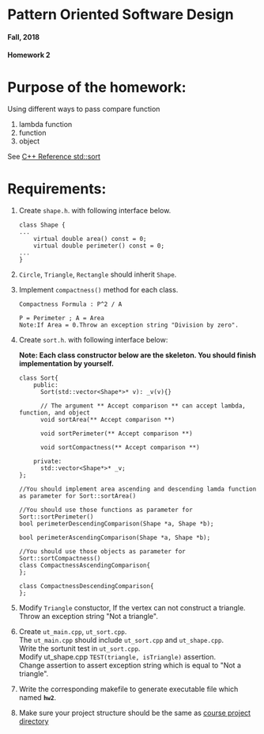 # Pattern Oriented Software Design
#### Fall, 2018

#### Homework 2

# Purpose of the homework:
  Using different ways to pass compare function
  1. lambda function
  2. function
  3. object

  See [C++ Reference std::sort](http://www.cplusplus.com/reference/algorithm/sort/ "std::Sort")
# Requirements:
 1. Create `shape.h`. with following interface below.

        class Shape {
        ...
            virtual double area() const = 0;
            virtual double perimeter() const = 0;
        ...
        }
 2. `Circle`, `Triangle`, `Rectangle` should inherit `Shape`.

 3. Implement `compactness()` method for each class.

        Compactness Formula : P^2 / A

        P = Perimeter ; A = Area
        Note:If Area = 0.Throw an exception string "Division by zero".


 4. Create `sort.h`. with following interface below:

    **Note: Each class constructor below are the skeleton. You should finish implementation by yourself.**

        class Sort{
            public:
              Sort(std::vector<Shape*>* v): _v(v){}

              // The argument ** Accept comparison ** can accept lambda, function, and object
              void sortArea(** Accept comparison **)

              void sortPerimeter(** Accept comparison **)

              void sortCompactness(** Accept comparison **)

            private:
              std::vector<Shape*>* _v;
        };

        //You should implement area ascending and descending lamda function as parameter for Sort::sortArea()

        //You should use those functions as parameter for Sort::sortPerimeter()
        bool perimeterDescendingComparison(Shape *a, Shape *b);

        bool perimeterAscendingComparison(Shape *a, Shape *b);

        //You should use those objects as parameter for Sort::sortCompactness()
        class CompactnessAscendingComparison{
        };

        class CompactnessDescendingComparison{
        };

 5. Modify `Triangle` constuctor, If the vertex can not construct a triangle. Throw an exception string  "Not a triangle".

 6. Create `ut_main.cpp`, `ut_sort.cpp`.<br>
 The `ut_main.cpp` should include `ut_sort.cpp` and  `ut_shape.cpp`.<br>
 Write the sortunit  test in `ut_sort.cpp`.<br>
 Modify ut_shape.cpp `TEST(triangle, isTriangle)` assertion.<br>
 Change assertion to assert exception string which is equal to "Not a triangle".

 7. Write the corresponding makefile to generate executable file which named **`hw2`**.

 8. Make sure your project structure should be the same as [course project directory](https://ssl-gitlab.csie.ntut.edu.tw/yccheng/posd2018f "yccheng/posd2018f")



